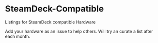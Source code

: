 # SteamDeck-Compatible

Listings for SteamDeck compatible Hardware

Add your hardware as an issue to help others.
Will try an curate a list after each month.

